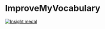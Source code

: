 ImproveMyVocabulary
===================
[![Insight medal](https://insight.sensiolabs.com/projects/40c41bcd-e365-465b-a41e-049f22599832/big.png)](https://insight.sensiolabs.com/account/widget?project=40c41bcd-e365-465b-a41e-049f22599832)
